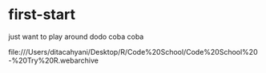 # first-start
just want to play around
dodo
coba coba

file:///Users/ditacahyani/Desktop/R/Code%20School/Code%20School%20-%20Try%20R.webarchive
